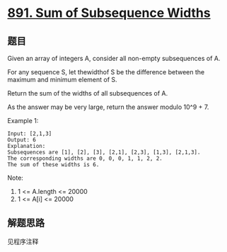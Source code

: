 # [891. Sum of Subsequence Widths](https://leetcode.com/problems/sum-of-subsequence-widths/)

## 题目

Given an array of integers A, consider all non-empty subsequences of A.

For any sequence S, let thewidthof S be the difference between the maximum and minimum element of S.

Return the sum of the widths of all subsequences of A.

As the answer may be very large, return the answer modulo 10^9 + 7.

Example 1:

```text
Input: [2,1,3]
Output: 6
Explanation:
Subsequences are [1], [2], [3], [2,1], [2,3], [1,3], [2,1,3].
The corresponding widths are 0, 0, 0, 1, 1, 2, 2.
The sum of these widths is 6.
```

Note:

1. 1 <= A.length <= 20000
1. 1 <= A[i] <= 20000

## 解题思路

见程序注释
